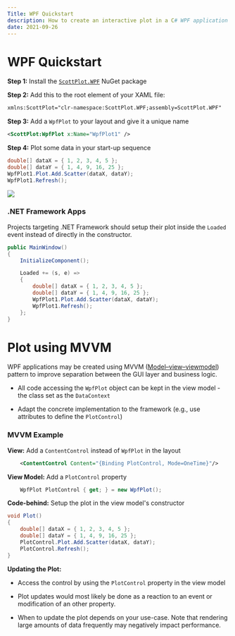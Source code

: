 ```yaml
---
Title: WPF Quickstart
description: How to create an interactive plot in a C# WPF application
date: 2021-09-26
---
```


# WPF Quickstart

**Step 1:** Install the [`ScottPlot.WPF`](https://www.nuget.org/packages/ScottPlot.WPF) NuGet package

**Step 2:** Add this to the root element of your XAML file:

```xml
xmlns:ScottPlot="clr-namespace:ScottPlot.WPF;assembly=ScottPlot.WPF"
```

**Step 3:** Add a `WpfPlot` to your layout and give it a unique name
```xml
<ScottPlot:WpfPlot x:Name="WpfPlot1" />
```

**Step 4:** Plot some data in your start-up sequence

```cs
double[] dataX = { 1, 2, 3, 4, 5 };
double[] dataY = { 1, 4, 9, 16, 25 };
WpfPlot1.Plot.Add.Scatter(dataX, dataY);
WpfPlot1.Refresh();
```

![](/images/quickstart/scottplot-quickstart-wpf.png)

### .NET Framework Apps

Projects targeting .NET Framework should setup their plot inside the `Loaded` event instead of directly in the constructor.

```cs
public MainWindow()
{
    InitializeComponent();

    Loaded += (s, e) =>
    {
        double[] dataX = { 1, 2, 3, 4, 5 };
        double[] dataY = { 1, 4, 9, 16, 25 };
        WpfPlot1.Plot.Add.Scatter(dataX, dataY);
        WpfPlot1.Refresh();
    };
}
```

# Plot using MVVM

WPF applications may be created using MVVM ([Model–view–viewmodel](https://en.wikipedia.org/wiki/Model%E2%80%93view%E2%80%93viewmodel)) pattern to improve separation between the GUI layer and business logic.

* All code accessing the `WpfPlot` object can be kept in the view model - the class set as the `DataContext`

* Adapt the concrete implementation to the framework (e.g., use attributes to define the `PlotControl`)

### MVVM Example

**View:** Add a `ContentControl` instead of `WpfPlot` in the layout
```xml
    <ContentControl Content="{Binding PlotControl, Mode=OneTime}"/>
```

**View Model:** Add a `PlotControl` property
```cs
    WpfPlot PlotControl { get; } = new WpfPlot();
```

**Code-behind:** Setup the plot in the view model's constructor

```cs
void Plot()
{
    double[] dataX = { 1, 2, 3, 4, 5 };
    double[] dataY = { 1, 4, 9, 16, 25 };
    PlotControl.Plot.Add.Scatter(dataX, dataY);
    PlotControl.Refresh();
}
```

**Updating the Plot:**

* Access the control by using the `PlotControl` property in the view model

* Plot updates would most likely be done as a reaction to an event or modification of an other property. 

* When to update the plot depends on your use-case. Note that rendering large amounts of data frequently may negatively impact performance.
